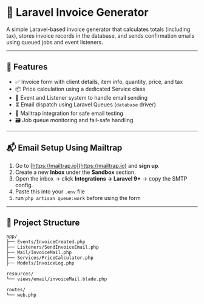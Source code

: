 # 🧾 Laravel Invoice Generator

A simple Laravel-based invoice generator that calculates totals (including tax), stores invoice records in the database, and sends confirmation emails using queued jobs and event listeners.

---

## 🚀 Features

- ✅ Invoice form with client details, item info, quantity, price, and tax
- 📦 Price calculation using a dedicated Service class
- 🧠 Event and Listener system to handle email sending
- ⏳ Email dispatch using Laravel Queues (`database` driver)
- 📨 Mailtrap integration for safe email testing
- 🗃️ Job queue monitoring and fail-safe handling

---

## 📬 Email Setup Using Mailtrap

1. Go to [https://mailtrap.io](https://mailtrap.io) and **sign up**.
2. Create a new **Inbox** under the **Sandbox** section.
3. Open the inbox → click **Integrations → Laravel 9+** → copy the SMTP config.
4. Paste this into your `.env` file
5. run `php artisan queue:work` before using the form 
---

## 📂 Project Structure

```text
app/
├── Events/InvoiceCreated.php
├── Listeners/SendInvoiceEmail.php
├── Mail/InvoiceMail.php
├── Services/PriceCalculator.php
├── Models/InvoiceLog.php

resources/
└── views/email/invoiceMail.blade.php

routes/
└── web.php
